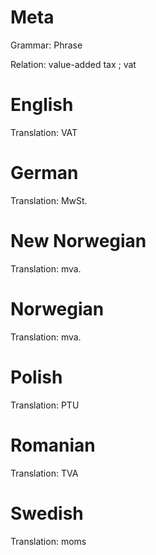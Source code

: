 Meta
====

Grammar:  Phrase

Relation: value-added tax ; vat



English
=======

Translation: VAT



German
======

Translation: MwSt.



New Norwegian
=============

Translation: mva.



Norwegian
=========

Translation: mva.



Polish
======

Translation: PTU



Romanian
========

Translation: TVA



Swedish
=======

Translation: moms
